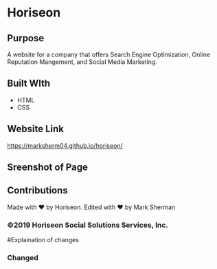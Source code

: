 # Horiseon

## Purpose
A website for a company that offers Search Engine Optimization, Online Reputation Mangement, and Social Media Marketing.

## Built WIth
* HTML
* CSS

## Website Link
https://marksherm04.github.io/horiseon/

## Sreenshot of Page


## Contributions
Made with ❤ by Horiseon. Edited with ❤️ by Mark Sherman

### ©️2019 Horiseon Social Solutions Services, Inc.

#Explaination of changes

### Changed <title> from “title” to “Horiseon - Search Engine Optimization, Online Reputation Management, & Social Media Marketing" for more SEO exposure

### Changed <div> in <header> to <nav class=> and <div> to <nav> which enclosed the <ul>

### Updated style.css to reflect these changed from <div> to <nav> for the <header>
  
### Added "alt" attributes to all <img>


